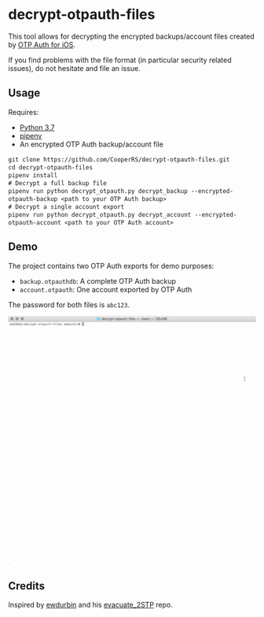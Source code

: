 # decrypt-otpauth-files

This tool allows for decrypting the encrypted backups/account files created by [OTP Auth for iOS](http://cooperrs.de/otpauth.html).

If you find problems with the file format (in particular security related issues), do not hesitate and file an issue.

## Usage

Requires:

  - [Python 3.7](https://www.python.org/downloads/)
  - [pipenv](https://docs.pipenv.org)
  - An encrypted OTP Auth backup/account file

```
git clone https://github.com/CooperRS/decrypt-otpauth-files.git
cd decrypt-otpauth-files
pipenv install
# Decrypt a full backup file
pipenv run python decrypt_otpauth.py decrypt_backup --encrypted-otpauth-backup <path to your OTP Auth backup>
# Decrypt a single account export
pipenv run python decrypt_otpauth.py decrypt_account --encrypted-otpauth-account <path to your OTP Auth account>
```

## Demo

The project contains two OTP Auth exports for demo purposes:

* `backup.otpauthdb`: A complete OTP Auth backup
* `account.otpauth`: One account exported by OTP Auth

The password for both files is `abc123`.

![example gif](demo.gif)

## Credits

Inspired by [ewdurbin](https://github.com/ewdurbin) and his [evacuate_2STP](https://github.com/ewdurbin/evacuate_2stp) repo.
